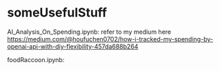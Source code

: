 # someUsefulStuff

AI_Analysis_On_Spending.ipynb: 
refer to my medium here https://medium.com/@houfuchen0702/how-i-tracked-my-spending-by-openai-api-with-diy-flexibility-457da688b264 

foodRaccoon.ipynb:
